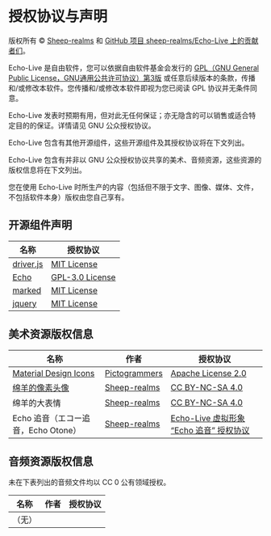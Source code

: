 # 授权协议与声明
版权所有 © [Sheep-realms](https://github.com/sheep-realms) 和 [GitHub 项目 sheep-realms/Echo-Live 上的贡献者们](https://github.com/sheep-realms/Echo-Live/graphs/contributors)。

Echo-Live 是自由软件，您可以依据自由软件基金会发行的 [GPL（GNU General Public License，GNU通用公共许可协议）第3版](https://www.gnu.org/licenses/gpl-3.0.html) 或任意后续版本的条款，传播和/或修改本软件。您传播和/或修改本软件即视为您已阅读 GPL 协议并无条件同意。

Echo-Live 发表时预期有用，但对此无任何保证；亦无隐含的可以销售或适合特定目的的保证。详情请见 GNU 公众授权协议。

Echo-Live 包含有其他开源组件，这些开源组件及其授权协议将在下文列出。

Echo-Live 包含有并非以 GNU 公众授权协议共享的美术、音频资源，这些资源的版权信息将在下文列出。

您在使用 Echo-Live 时所生产的内容（包括但不限于文字、图像、媒体、文件，不包括软件本身）版权由您自己享有。

## 开源组件声明

| 名称 | 授权协议 |
| - | - |
| [driver.js](https://github.com/kamranahmedse/driver.js) | [MIT License](https://opensource.org/license/mit) |
| [Echo](https://github.com/sheep-realms/Echo) | [GPL-3.0 License](https://www.gnu.org/licenses/gpl-3.0.html) |
| [marked](https://github.com/markedjs/marked) | [MIT License](https://opensource.org/license/mit) |
| [jquery](https://github.com/jquery/jquery) | [MIT License](https://opensource.org/license/mit) |

## 美术资源版权信息
| 名称 | 作者 | 授权协议 |
| - | - | - |
| [Material Design Icons](https://pictogrammers.com/library/mdi/) | [Pictogrammers](https://pictogrammers.com/) | [Apache License 2.0](https://apache.org/licenses/LICENSE-2.0) |
| [绵羊的像素头像](https://github.com/sheep-realms/sheep-realms-avatar) | [Sheep-realms](https://github.com/sheep-realms) | [CC BY-NC-SA 4.0](https://creativecommons.org/licenses/by-nc-sa/4.0/) |
| 绵羊的大表情 | [Sheep-realms](https://github.com/sheep-realms) | [CC BY-NC-SA 4.0](https://creativecommons.org/licenses/by-nc-sa/4.0/) |
| Echo 追音（エコー追音，Echo Otone） | [Sheep-realms](https://github.com/sheep-realms) | [Echo-Live 虚拟形象 “Echo 追音” 授权协议](docs/License-Echo-Otone.txt) |

## 音频资源版权信息
未在下表列出的音频文件均以 CC 0 公有领域授权。

| 名称 | 作者 | 授权协议 |
| - | - | - |
| （无） | | |